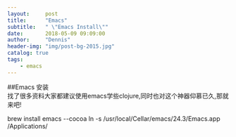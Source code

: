 ```yaml
---
layout:     post
title:      "Emacs"
subtitle:   " \"Emacs Install\""
date:       2018-05-09 09:09:00
author:     "Dennis"
header-img: "img/post-bg-2015.jpg"
catalog: true
tags:
    - emacs
---
```


##Emacs 安装  
找了很多资料大家都建议使用emacs学些clojure,同时也对这个神器仰慕已久,那就来吧!

brew install emacs --cocoa
ln -s /usr/local/Cellar/emacs/24.3/Emacs.app /Applications/
